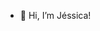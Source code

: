 - 👋 Hi, I’m Jéssica!
<!---
jessicasfs/jessicasfs is a ✨ special ✨ repository because its `README.md` (this file) appears on your GitHub profile.
You can click the Preview link to take a look at your changes.
--->
